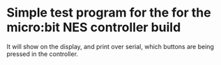 # Simple test program for the for the micro:bit NES controller build

It will show on the display, and print over serial, which buttons are being
pressed in the controller.
